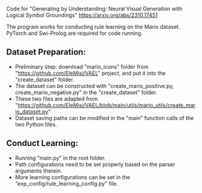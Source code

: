 Code for "Generating by Understanding: Neural Visual Generation with Logical Symbol Groundings" https://arxiv.org/abs/2310.17451


The program works for conducting rule learning on the Mario dataset.
PyTorch and Swi-Prolog are required for code running.

## Dataset Preparation:
- Preliminary step: download "mario_icons" folder from "https://github.com/EleMisi/VAEL" project, and put it into the "create_dataset" folder.
- The dataset can be constructed with "create_mario_positive.py, create_mario_negative.py" in the "create_dataset" folder.
- These two files are adapted from "https://github.com/EleMisi/VAEL/blob/main/utils/mario_utils/create_mario_dataset.py"
- Dataset saving paths can be modified in the "main" function calls of the two Python files.

## Conduct Learning:
- Running "main.py" in the root folder. 
- Path configurations need to be set properly based on the parser arguments therein.
- More learning configurations can be set in the "exp_config/rule_learning_config.py" file.

